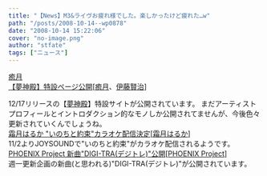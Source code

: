 ```yaml
---
title: "【News】M3&ライヴお疲れ様でした。楽しかったけど疲れた…w"
path: "/posts/2008-10-14--wp0878"
date: "2008-10-14 15:22:06"
cover: "no-image.png"
author: "stfate"
tags: ["ニュース"]
---
```


<style type="text/css">
<!--
p {white-space: pre-wrap};
-->
</style>

<a class="topics" href="http://www.team-e.co.jp/sp/yumeshinden/" target="_blank">癒月 【夢神殿】特設ページ公開</a><span class="junre">[<a href="http://aonokioku.sakura.ne.jp/" target="_blank">癒月</a>、<a href="http://www.gentleecho.net/" target="_blank">伊藤賢治</a>]</span>
<div class="news">12/17リリースの【<a href="http://www.team-e.co.jp/sp/yumeshinden/" target="_blank">夢神殿</a>】特設サイトが公開されています。
まだアーティストプロフィールとイントロダクション的なモノしか公開されてませんが、今後色々更新されていくんでしょうね。</div>
<a class="topics" href="http://joysound.com/ex/search/karaoke/_selSongNo_176448_song.htm" target="_blank">霜月はるか "いのちと約束"カラオケ配信決定</a><span class="junre">[<a href="http://shimotsukin.com/" target="_blank">霜月はるか</a>]</span>
<div class="news">11/2よりJOYSOUNDで"いのちと約束"がカラオケ配信されるようです。</div>
<a class="topics" href="http://www.p-pr.info/" target="_blank">PHOENIX Project 新曲"DIGI-TRA(デジトレ)"公開</a><span class="junre">[<a href="http://www.p-pr.info/" target="_blank">PHOENIX Project</a>]</span>
<div class="news">週一更新企画の新曲(と思われる)"DIGI-TRA(デジトレ)"が公開されています。</div>
